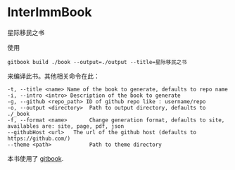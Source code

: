 InterImmBook
============

星际移民之书



使用

```
gitbook build ./book --output=./output --title=星际移民之书
```

来编译此书。其他相关命令在此：

```
-t, --title <name> Name of the book to generate, defaults to repo name
-i, --intro <intro> Description of the book to generate
-g, --github <repo_path> ID of github repo like : username/repo
-o, --output <directory>  Path to output directory, defaults to ./_book
-f, --format <name>       Change generation format, defaults to site, availables are: site, page, pdf, json
--githubHost <url>   The url of the github host (defaults to https://github.com/)
--theme <path>            Path to theme directory
```

本书使用了 [gitbook](https://github.com/GitbookIO/gitbook).
